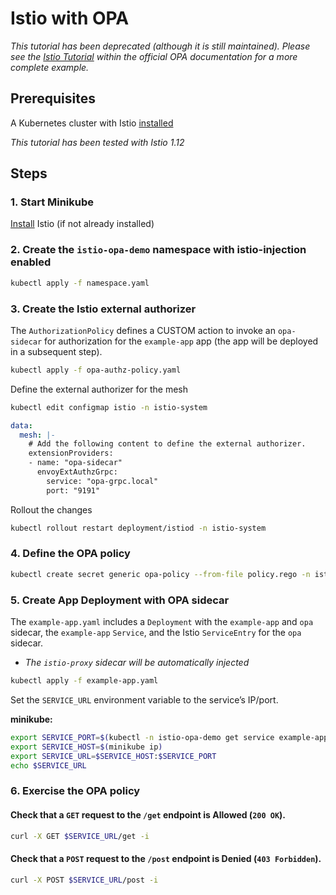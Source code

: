 # Istio with OPA

_This tutorial has been deprecated (although it is still maintained).  Please see the [Istio Tutorial](https://www.openpolicyagent.org/docs/latest/envoy-tutorial-istio/) within the official OPA documentation for a more complete example._

## Prerequisites

A Kubernetes cluster with Istio [installed](https://istio.io/latest/docs/setup/getting-started/#install)

_This tutorial has been tested with Istio 1.12_

## Steps

### 1. Start Minikube

[Install](https://istio.io/latest/docs/setup/getting-started/#install) Istio (if not already installed)

### 2. Create the `istio-opa-demo` namespace with istio-injection enabled

```sh
kubectl apply -f namespace.yaml
```

### 3. Create the Istio external authorizer

The `AuthorizationPolicy` defines a CUSTOM action to invoke an `opa-sidecar` for authorization for the `example-app` app (the app will be deployed in a subsequent step).

```sh
kubectl apply -f opa-authz-policy.yaml
```

Define the external authorizer for the mesh
```sh
kubectl edit configmap istio -n istio-system
```

```yaml
data:
  mesh: |-
    # Add the following content to define the external authorizer.
    extensionProviders:
    - name: "opa-sidecar"
      envoyExtAuthzGrpc:
        service: "opa-grpc.local"
        port: "9191"
```

Rollout the changes
```sh
kubectl rollout restart deployment/istiod -n istio-system
```

### 4. Define the OPA policy

```sh
kubectl create secret generic opa-policy --from-file policy.rego -n istio-opa-demo
```

### 5. Create App Deployment with OPA sidecar

The `example-app.yaml` includes a `Deployment` with the `example-app` and `opa` sidecar, the `example-app` `Service`, and the Istio `ServiceEntry` for the `opa` sidecar.
* _The `istio-proxy` sidecar will be automatically injected_

```sh
kubectl apply -f example-app.yaml
```

Set the `SERVICE_URL` environment variable to the service’s IP/port.

**minikube:**
```sh
export SERVICE_PORT=$(kubectl -n istio-opa-demo get service example-app -o jsonpath='{.spec.ports[?(@.port==8080)].nodePort}')
export SERVICE_HOST=$(minikube ip)
export SERVICE_URL=$SERVICE_HOST:$SERVICE_PORT
echo $SERVICE_URL
```

### 6. Exercise the OPA policy

#### Check that a `GET` request to the `/get` endpoint is **Allowed** (`200 OK`).

```sh
curl -X GET $SERVICE_URL/get -i
```

#### Check that a `POST` request to the `/post` endpoint is **Denied** (`403 Forbidden`).

```sh
curl -X POST $SERVICE_URL/post -i
```
